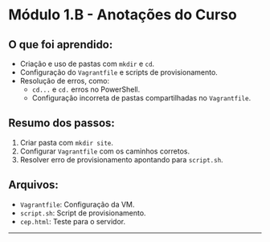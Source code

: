 # Módulo 1.B - Anotações do Curso

## O que foi aprendido:
- Criação e uso de pastas com `mkdir` e `cd`.
- Configuração do `Vagrantfile` e scripts de provisionamento.
- Resolução de erros, como:
  - `cd...` e `cd.` erros no PowerShell.
  - Configuração incorreta de pastas compartilhadas no `Vagrantfile`.

## Resumo dos passos:
1. Criar pasta com `mkdir site`.
2. Configurar `Vagrantfile` com os caminhos corretos.
3. Resolver erro de provisionamento apontando para `script.sh`.

## Arquivos:
- `Vagrantfile`: Configuração da VM.
- `script.sh`: Script de provisionamento.
- `cep.html`: Teste para o servidor.

---
